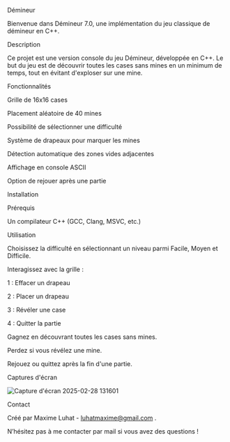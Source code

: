 Démineur

Bienvenue dans Démineur 7.0, une implémentation du jeu classique de démineur en C++.

Description

Ce projet est une version console du jeu Démineur, développée en C++. Le but du jeu est de découvrir toutes les cases sans mines en un minimum de temps, tout en évitant d'exploser sur une mine.

Fonctionnalités

Grille de 16x16 cases

Placement aléatoire de 40 mines

Possibilité de sélectionner une difficulté

Système de drapeaux pour marquer les mines

Détection automatique des zones vides adjacentes

Affichage en console ASCII

Option de rejouer après une partie

Installation

Prérequis

Un compilateur C++ (GCC, Clang, MSVC, etc.)


Utilisation

Choisissez la difficulté en sélectionnant un niveau parmi Facile, Moyen et Difficile.

Interagissez avec la grille :

1 : Effacer un drapeau

2 : Placer un drapeau

3 : Révéler une case

4 : Quitter la partie

Gagnez en découvrant toutes les cases sans mines.

Perdez si vous révélez une mine.

Rejouez ou quittez après la fin d'une partie.

Captures d'écran

![Capture d'écran 2025-02-28 131601](https://github.com/user-attachments/assets/e83bfce3-38cb-4716-84c2-8be52c66547e)





Contact

Créé par Maxime Luhat - luhatmaxime@gmail.com .

N’hésitez pas à me contacter par mail si vous avez des questions !

